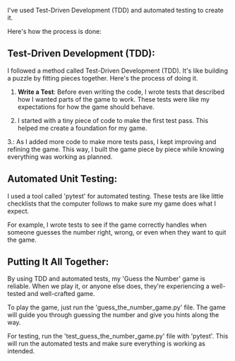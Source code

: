 I've used Test-Driven Development (TDD) and automated testing to create it.

Here's how the process is done:

Test-Driven Development (TDD):
------------------------------
 I followed a method called Test-Driven Development (TDD). It's like building a puzzle by fitting pieces together. Here's the process of doing it.

1. **Write a Test**: Before even writing the code, I wrote tests that described how I wanted parts
   of the game to work. These tests were like my expectations for how the game should behave.

2.  I started with a tiny piece of code to make the first test pass. This helped me create a foundation for my game.

3.: As I added more code to make more tests pass, I kept improving and refining the game. This way, I built the game piece by piece while knowing everything was working as planned.

Automated Unit Testing:
-----------------------
 I used a tool called 'pytest' for automated testing. These tests are like little checklists that the computer follows to make sure my game does what I expect.

For example, I wrote tests to see if the game correctly handles when someone guesses the number right,
wrong, or even when they want to quit the game.

Putting It All Together:
-------------------------
By using TDD and automated tests, my 'Guess the Number' game is reliable.
When we play it, or anyone else does, they're experiencing a well-tested and well-crafted game.

To play the game, just run the 'guess_the_number_game.py' file. The game will guide you through guessing
the number and give you hints along the way.

For testing, run the 'test_guess_the_number_game.py' file with 'pytest'. This will run the automated
tests and make sure everything is working as intended.

